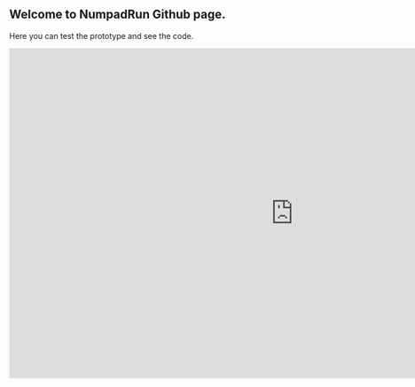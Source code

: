 ## Welcome to NumpadRun Github page.
Here you can test the prototype and see the code.

<iframe frameborder="0" src="https://itch.io/embed-upload/5483541?color=222222" allowfullscreen="" width="1024" height="596"><a href="https://gdemiurgo.itch.io/runpad">Play NumpadRun on itch.io</a></iframe>
